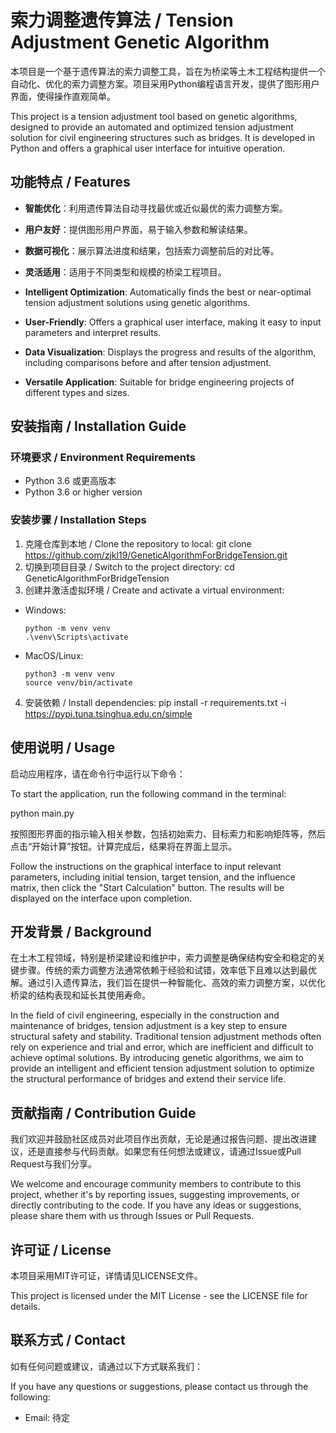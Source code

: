 # 索力调整遗传算法 / Tension Adjustment Genetic Algorithm

本项目是一个基于遗传算法的索力调整工具，旨在为桥梁等土木工程结构提供一个自动化、优化的索力调整方案。项目采用Python编程语言开发，提供了图形用户界面，使得操作直观简单。

This project is a tension adjustment tool based on genetic algorithms, designed to provide an automated and optimized tension adjustment solution for civil engineering structures such as bridges. It is developed in Python and offers a graphical user interface for intuitive operation.

## 功能特点 / Features

- **智能优化**：利用遗传算法自动寻找最优或近似最优的索力调整方案。
- **用户友好**：提供图形用户界面，易于输入参数和解读结果。
- **数据可视化**：展示算法进度和结果，包括索力调整前后的对比等。
- **灵活适用**：适用于不同类型和规模的桥梁工程项目。

- **Intelligent Optimization**: Automatically finds the best or near-optimal tension adjustment solutions using genetic algorithms.
- **User-Friendly**: Offers a graphical user interface, making it easy to input parameters and interpret results.
- **Data Visualization**: Displays the progress and results of the algorithm, including comparisons before and after tension adjustment.
- **Versatile Application**: Suitable for bridge engineering projects of different types and sizes.

## 安装指南 / Installation Guide

### 环境要求 / Environment Requirements

- Python 3.6 或更高版本
- Python 3.6 or higher version

### 安装步骤 / Installation Steps

1. 克隆仓库到本地 / Clone the repository to local:
git clone https://github.com/zjkl19/GeneticAlgorithmForBridgeTension.git
2. 切换到项目目录 / Switch to the project directory:
cd GeneticAlgorithmForBridgeTension
3. 创建并激活虚拟环境 / Create and activate a virtual environment:
- Windows:
  ```
  python -m venv venv
  .\venv\Scripts\activate
  ```
- MacOS/Linux:
  ```
  python3 -m venv venv
  source venv/bin/activate
  ```
4. 安装依赖 / Install dependencies:
pip install -r requirements.txt -i https://pypi.tuna.tsinghua.edu.cn/simple
## 使用说明 / Usage

启动应用程序，请在命令行中运行以下命令：

To start the application, run the following command in the terminal:

python main.py

按照图形界面的指示输入相关参数，包括初始索力、目标索力和影响矩阵等，然后点击“开始计算”按钮。计算完成后，结果将在界面上显示。

Follow the instructions on the graphical interface to input relevant parameters, including initial tension, target tension, and the influence matrix, then click the "Start Calculation" button. The results will be displayed on the interface upon completion.

## 开发背景 / Background

在土木工程领域，特别是桥梁建设和维护中，索力调整是确保结构安全和稳定的关键步骤。传统的索力调整方法通常依赖于经验和试错，效率低下且难以达到最优解。通过引入遗传算法，我们旨在提供一种智能化、高效的索力调整方案，以优化桥梁的结构表现和延长其使用寿命。

In the field of civil engineering, especially in the construction and maintenance of bridges, tension adjustment is a key step to ensure structural safety and stability. Traditional tension adjustment methods often rely on experience and trial and error, which are inefficient and difficult to achieve optimal solutions. By introducing genetic algorithms, we aim to provide an intelligent and efficient tension adjustment solution to optimize the structural performance of bridges and extend their service life.

## 贡献指南 / Contribution Guide

我们欢迎并鼓励社区成员对此项目作出贡献，无论是通过报告问题、提出改进建议，还是直接参与代码贡献。如果您有任何想法或建议，请通过Issue或Pull Request与我们分享。

We welcome and encourage community members to contribute to this project, whether it's by reporting issues, suggesting improvements, or directly contributing to the code. If you have any ideas or suggestions, please share them with us through Issues or Pull Requests.

## 许可证 / License

本项目采用MIT许可证，详情请见LICENSE文件。

This project is licensed under the MIT License - see the LICENSE file for details.

## 联系方式 / Contact

如有任何问题或建议，请通过以下方式联系我们：

If you have any questions or suggestions, please contact us through the following:

- Email: 待定

